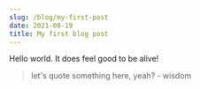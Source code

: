 ```yaml
---
slug: /blog/my-first-post
date: 2021-08-19
title: My first blog post
---
```


Hello world. It does feel good to be alive!

> let's quote something here, yeah? - wisdom